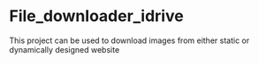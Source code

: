 # File_downloader_idrive
This project can be used to download images from either static or dynamically designed website

